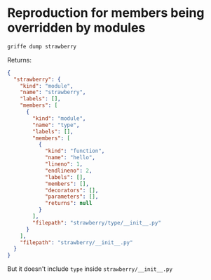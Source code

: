 # Reproduction for members being overridden by modules

```bash
griffe dump strawberry
```

Returns:

```json
{
  "strawberry": {
    "kind": "module",
    "name": "strawberry",
    "labels": [],
    "members": [
      {
        "kind": "module",
        "name": "type",
        "labels": [],
        "members": [
          {
            "kind": "function",
            "name": "hello",
            "lineno": 1,
            "endlineno": 2,
            "labels": [],
            "members": [],
            "decorators": [],
            "parameters": [],
            "returns": null
          }
        ],
        "filepath": "strawberry/type/__init__.py"
      }
    ],
    "filepath": "strawberry/__init__.py"
  }
}
```

But it doesn't include `type` inside `strawberry/__init__.py`
